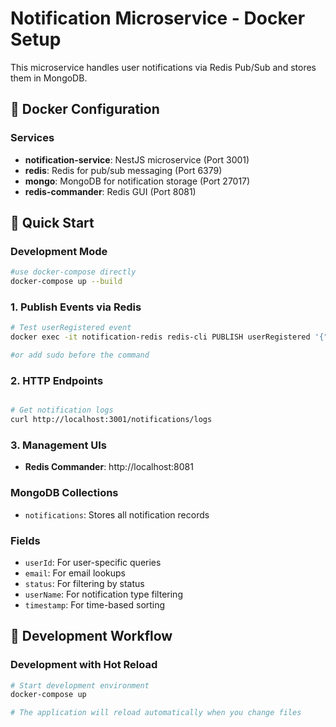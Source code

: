 # Notification Microservice - Docker Setup

This microservice handles user notifications via Redis Pub/Sub and stores them in MongoDB.

## 🐳 Docker Configuration

### Services

- **notification-service**: NestJS microservice (Port 3001)
- **redis**: Redis for pub/sub messaging (Port 6379)
- **mongo**: MongoDB for notification storage (Port 27017)
- **redis-commander**: Redis GUI (Port 8081)

## 🚀 Quick Start

### Development Mode

```bash
#use docker-compose directly
docker-compose up --build
```

### 1. Publish Events via Redis

```bash
# Test userRegistered event
docker exec -it notification-redis redis-cli PUBLISH userRegistered '{"userId":"123","email":"test@example.com","username":"testuser"}'

#or add sudo before the command
```

### 2. HTTP Endpoints

```bash

# Get notification logs
curl http://localhost:3001/notifications/logs
```

### 3. Management UIs

- **Redis Commander**: http://localhost:8081

### MongoDB Collections

- `notifications`: Stores all notification records

### Fields

- `userId`: For user-specific queries
- `email`: For email lookups
- `status`: For filtering by status
- `userName`: For notification type filtering
- `timestamp`: For time-based sorting

## 🔄 Development Workflow

### Development with Hot Reload

```bash
# Start development environment
docker-compose up

# The application will reload automatically when you change files
```
